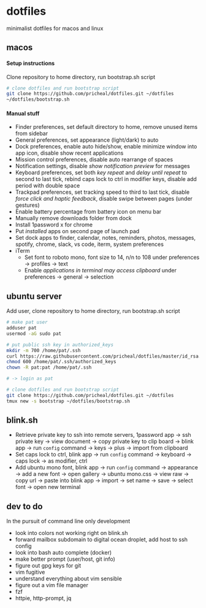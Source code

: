 # dotfiles

minimalist dotfiles for macos and linux

## macos

#### Setup instructions

Clone repository to home directory, run bootstrap.sh script

```sh
# clone dotfiles and run bootstrap script
git clone https://github.com/pricheal/dotfiles.git ~/dotfiles
~/dotfiles/bootstrap.sh
```

#### Manual stuff

* Finder preferences, set default directory to home, remove unused items from sidebar
* General preferences, set appearance (light/dark) to auto
* Dock preferences, enable auto hide/show, enable minimize window into app icon, disable show recent applications
* Mission control preferences, disable auto rearrange of spaces
* Notification settings, disable *show notification preview* for messages
* Keyboard preferences, set both *key repeat* and *delay until repeat* to second to last tick, rebind caps lock to ctrl in modifier keys, disable add period with double space
* Trackpad preferences, set tracking speed to third to last tick, disable *force click and haptic feedback*, disable swipe between pages (under gestures)
* Enable battery percentage from battery icon on menu bar
* Manually remove downloads folder from dock
* Install 1password x for chrome
* Put *installed* apps on second page of launch pad
* Set dock apps to finder, calendar, notes, reminders, photos, messages, spotify, chrome, slack, vs code, iterm, system preferences
* iTerm
  * Set font to roboto mono, font size to 14, n/n to 108 under preferences -> profiles -> text
  * Enable *applications in terminal may access clipboard* under preferences -> general -> selection

## ubuntu server

Add user, clone repository to home directory, run bootstrap.sh script

```sh
# make pat user
adduser pat
usermod -aG sudo pat

# put public ssh key in authorized_keys
mkdir -m 700 /home/pat/.ssh
curl https://raw.githubusercontent.com/pricheal/dotfiles/master/id_rsa.pub -o /home/pat/.ssh/authorized_keys
chmod 600 /home/pat/.ssh/authorized_keys
chown -R pat:pat /home/pat/.ssh

# -> login as pat

# clone dotfiles and run bootstrap script
git clone https://github.com/pricheal/dotfiles.git ~/dotfiles
tmux new -s bootstrap ~/dotfiles/bootstrap.sh
```

## blink.sh

* Retrieve private key to ssh into remote servers, 1password app -> ssh private key -> view document -> copy private key to clip board -> blink app -> run `config` command -> keys -> plus -> import from clipboard
* Set caps lock to ctrl, blink app -> run `config` command -> keyboard -> caps lock -> as modifier, ctrl
* Add ubuntu mono font, blink app -> run `config` command -> appearance -> add a new font -> open gallery -> ubuntu mono.css -> view raw -> copy url -> paste into blink app -> import -> set name -> save -> select font -> open new terminal

## dev to do

In the pursuit of command line only development

* look into colors not working right on blink.sh
* forward mailbox subdomain to digital ocean droplet, add host to ssh config
* look into bash auto complete (docker)
* make better prompt (user/host, git info)
* figure out gpg keys for git
* vim fugitive
* understand everything about vim sensible
* figure out a vim file manager
* fzf
* httpie, http-prompt, jq
